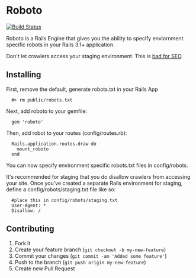 # Roboto

[![Build Status](https://secure.travis-ci.org/LaunchWare/roboto.png)](http://travis-ci.org/LaunchWare/roboto)

Roboto is a Rails Engine that gives you the ability to specify enviornment specific robots in your Rails 3.1+ application.

Don't let crawlers access your staging environment. This is [bad for SEO](http://www.seomoz.org/learn-seo/duplicate-content).

## Installing

First, remove the default, generate robots.txt in your Rails App

```
  #> rm public/robots.txt
```

Next, add roboto to your gemfile:

```
  gem 'roboto'
```

Then, add robot to your routes (config/routes.rb):

```
  Rails.application.routes.draw do
    mount_roboto
  end
```

You can now specify environment specific robots.txt files in config/robots.

It's recommended for staging that you do disallow crawlers from accessing your site. Once you've created a separate Rails environment for staging, define a config/robots/staging.txt file like so:

```
  #place this in config/robots/staging.txt
  User-Agent: *
  Disallow: /
```

## Contributing

1. Fork it
2. Create your feature branch (`git checkout -b my-new-feature`)
3. Commit your changes (`git commit -am 'Added some feature'`)
4. Push to the branch (`git push origin my-new-feature`)
5. Create new Pull Request

